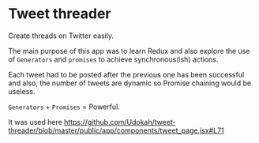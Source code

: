 # Tweet threader
Create threads on Twitter easily.

The main purpose of this app was to learn Redux and also explore
the use of `Generators` and `promises` to achieve synchronous(ish) actions.

Each tweet had to be posted after the previous one has been successful and also, the number of tweets are dynamic so Promise chaining would be useless.

`Generators` + `Promises` = Powerful.

It was used here https://github.com/Udokah/tweet-threader/blob/master/public/app/components/tweet_page.jsx#L71




